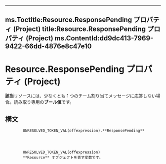 

---
ms.Toctitle:Resource.ResponsePending プロパティ (Project)
title:Resource.ResponsePending プロパティ (Project)
ms.ContentId:dd9dc413-7969-9422-66dd-4876e8c47e10
---
# Resource.ResponsePending プロパティ (Project)




**該当**リソースには、少なくとも 1 つのチーム割り当てメッセージに応答しない場合。読み取り専用の**ブール値**です。

## 構文

            UNRESOLVED_TOKEN_VAL(offexpression).**ResponsePending**




            UNRESOLVED_TOKEN_VAL(offexpression)
            **Resource** オブジェクトを表す変数です。




